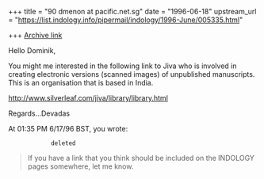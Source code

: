 +++
title = "90 dmenon at pacific.net.sg"
date = "1996-06-18"
upstream_url = "https://list.indology.info/pipermail/indology/1996-June/005335.html"

+++
[Archive link](https://list.indology.info/pipermail/indology/1996-June/005335.html)

Hello Dominik,

You might me interested in the following link to Jiva who is involved in
creating electronic versions (scanned images) of  unpublished manuscripts.
This is an organisation that is based in India.

http://www.silverleaf.com/jiva/library/library.html

Regards...Devadas

At 01:35 PM 6/17/96 BST, you wrote:
>
                deleted
>
>If you have a link that you think should be included on the INDOLOGY pages
>somewhere, let me know.
>





